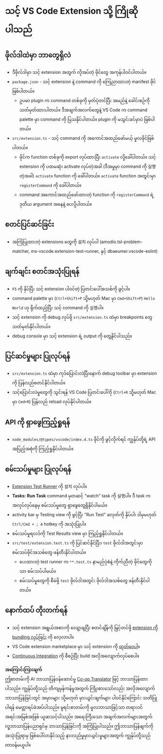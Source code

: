 <!--
CO_OP_TRANSLATOR_METADATA:
{
  "original_hash": "62b2632720dd39ef391d6b60b9b4bfb8",
  "translation_date": "2025-07-16T17:04:50+00:00",
  "source_file": "code/07.Lab/01/Apple/phi3ext/vsc-extension-quickstart.md",
  "language_code": "my"
}
-->
# သင့် VS Code Extension သို့ ကြိုဆိုပါသည်

## ဖိုလ်ဒါထဲမှာ ဘာတွေရှိလဲ

* ဒီဖိုလ်ဒါမှာ သင့် extension အတွက် လိုအပ်တဲ့ ဖိုင်တွေ အကုန်ပါဝင်ပါတယ်။
* `package.json` - သင့် extension နဲ့ command ကို ကြေညာထားတဲ့ manifest ဖိုင်ဖြစ်ပါတယ်။
  * ဥပမာ plugin က command တစ်ခုကို မှတ်ပုံတင်ပြီး အမည်နဲ့ ခေါင်းစဉ်ကို သတ်မှတ်ထားပါတယ်။ ဒီအချက်အလက်တွေနဲ့ VS Code က command palette မှာ command ကို ပြသနိုင်ပါတယ်။ plugin ကို မသွင်းခင်မှာပဲ ဖြစ်ပါတယ်။
* `src/extension.ts` - သင့် command ကို အကောင်အထည်ဖော်မယ့် မူလဖိုင်ဖြစ်ပါတယ်။
  * ဖိုင်က function တစ်ခုကို export လုပ်ထားပြီး `activate` လို့ခေါ်ပါတယ်။ သင့် extension ကို ပထမဆုံး activate လုပ်တဲ့အခါ (ဒီအမှုမှာ command ကို 실행တဲ့အခါ) `activate` function ကို ခေါ်ပါတယ်။ `activate` function အတွင်းမှာ `registerCommand` ကို ခေါ်ပါတယ်။
  * command အကောင်အထည်ဖော်ထားတဲ့ function ကို `registerCommand` ရဲ့ ဒုတိယ argument အနေနဲ့ ပေးပို့ပါတယ်။

## စတင်ပြင်ဆင်ခြင်း

* အကြံပြုထားတဲ့ extensions တွေကို 설치 လုပ်ပါ (amodio.tsl-problem-matcher, ms-vscode.extension-test-runner, နှင့် dbaeumer.vscode-eslint)

## ချက်ချင်း စတင်အသုံးပြုရန်

* `F5` ကို နှိပ်ပြီး သင့် extension ပါဝင်တဲ့ ပြတင်းပေါ်အသစ်ကို ဖွင့်ပါ။
* command palette မှာ (`Ctrl+Shift+P` သို့မဟုတ် Mac မှာ `Cmd+Shift+P`) `Hello World` ဟု ရိုက်ထည့်ပြီး သင့် command ကို 실행ပါ။
* သင့် extension ကို debug လုပ်ဖို့ `src/extension.ts` ထဲမှာ breakpoints တွေ သတ်မှတ်နိုင်ပါတယ်။
* debug console မှာ သင့် extension ရဲ့ output ကို တွေ့နိုင်ပါသည်။

## ပြင်ဆင်မှုများ ပြုလုပ်ရန်

* `src/extension.ts` ထဲမှာ ကုဒ်ပြောင်းလဲပြီးနောက် debug toolbar မှာ extension ကို ပြန်လည်စတင်နိုင်ပါတယ်။
* သင့်ပြောင်းလဲမှုတွေကို သွင်းရန် VS Code ပြတင်းပေါ်ကို (`Ctrl+R` သို့မဟုတ် Mac မှာ `Cmd+R`) ပြန်လည် reload လုပ်နိုင်ပါတယ်။

## API ကို ရှာဖွေကြည့်ရှုရန်

* `node_modules/@types/vscode/index.d.ts` ဖိုင်ကို ဖွင့်လိုက်ရင် ကျွန်ုပ်တို့ရဲ့ API အပြည့်အစုံကို ကြည့်ရှုနိုင်ပါတယ်။

## စမ်းသပ်မှုများ ပြုလုပ်ရန်

* [Extension Test Runner](https://marketplace.visualstudio.com/items?itemName=ms-vscode.extension-test-runner) ကို 설치 လုပ်ပါ။
* **Tasks: Run Task** command မှတဆင့် "watch" task ကို 실행ပါ။ ဒီ task က အလုပ်လုပ်နေမှ စမ်းသပ်မှုတွေ ရှာဖွေတွေ့ရှိနိုင်ပါမယ်။
* activity bar မှ Testing view ကို ဖွင့်ပြီး "Run Test" ခလုတ်ကို နှိပ်ပါ၊ ဒါမှမဟုတ် `Ctrl/Cmd + ; A` hotkey ကို အသုံးပြုပါ။
* စမ်းသပ်မှုရလဒ်ကို Test Results view မှာ ကြည့်ရှုနိုင်ပါတယ်။
* `src/test/extension.test.ts` ကို ပြင်ဆင်နိုင်ပြီး၊ `test` ဖိုလ်ဒါအတွင်းမှာ စမ်းသပ်ဖိုင်အသစ်တွေ ဖန်တီးနိုင်ပါတယ်။
  * ပေးထားတဲ့ test runner က `**.test.ts` နာမည်ပုံစံနဲ့ ကိုက်ညီတဲ့ ဖိုင်တွေကိုသာ စမ်းသပ်ပါမယ်။
  * စမ်းသပ်မှုတွေကို စီမံဖို့ `test` ဖိုလ်ဒါအတွင်း ဖိုလ်ဒါအသစ်တွေ ဖန်တီးနိုင်ပါတယ်။

## နောက်ထပ် တိုးတက်ရန်

* သင့် extension အရွယ်အစားကို လျော့ချပြီး စတင်ချိန်ကို မြှင့်တင်ဖို့ [extension ကို bundling လုပ်ခြင်း](https://code.visualstudio.com/api/working-with-extensions/bundling-extension) ကို လေ့လာပါ။
* VS Code extension marketplace မှာ သင့် extension ကို [ထုတ်ဝေပါ](https://code.visualstudio.com/api/working-with-extensions/publishing-extension)။
* [Continuous Integration](https://code.visualstudio.com/api/working-with-extensions/continuous-integration) ကို စီစဉ်ပြီး build အလိုအလျောက်လုပ်စေပါ။

**အကြောင်းကြားချက်**  
ဤစာတမ်းကို AI ဘာသာပြန်ဝန်ဆောင်မှု [Co-op Translator](https://github.com/Azure/co-op-translator) ဖြင့် ဘာသာပြန်ထားပါသည်။ ကျွန်ုပ်တို့သည် တိကျမှန်ကန်မှုအတွက် ကြိုးစားသော်လည်း အလိုအလျောက် ဘာသာပြန်ခြင်းတွင် အမှားများ သို့မဟုတ် မှားယွင်းချက်များ ပါဝင်နိုင်ကြောင်း သတိပြုပါရန် မေတ္တာရပ်ခံအပ်ပါသည်။ မူရင်းစာတမ်းကို မူလဘာသာဖြင့်သာ တရားဝင်အရင်းအမြစ်အဖြစ် ယူဆသင့်ပါသည်။ အရေးကြီးသော အချက်အလက်များအတွက် လူ့ဘာသာပြန်ပညာရှင်မှ ဘာသာပြန်ခြင်းကို အကြံပြုပါသည်။ ဤဘာသာပြန်ချက်ကို အသုံးပြုရာမှ ဖြစ်ပေါ်လာနိုင်သည့် နားလည်မှုမှားယွင်းမှုများအတွက် ကျွန်ုပ်တို့သည် တာဝန်မယူပါ။